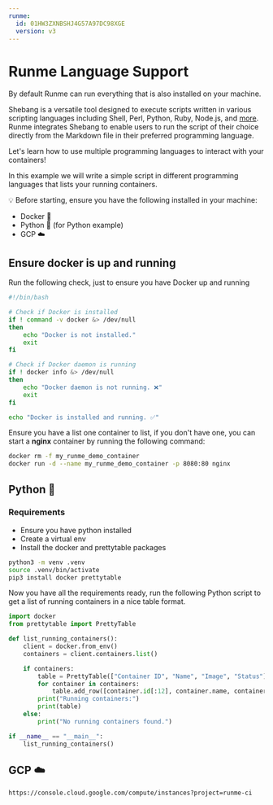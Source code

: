 ```yaml
---
runme:
  id: 01HW3ZXNBSHJ4G57A97DC98XGE
  version: v3
---
```


# Runme Language Support

By default Runme can run everything that is also installed on your machine.

Shebang is a versatile tool designed to execute scripts written in various scripting languages including Shell, Perl, Python, Ruby, Node.js, and [more](https://docs.runme.dev/configuration/shebang). Runme integrates Shebang to enable users to run the script of their choice directly from the Markdown file in their preferred programming language.

Let's learn how to use multiple programming languages to interact with your containers!

In this example we will write a simple script in different programming languages that lists your running containers.

💡 Before starting, ensure you have the following installed in your machine:

- Docker 🐳
- Python 🐍 (for Python example)
- GCP ☁️

## Ensure docker is up and running

Run the following check, just to ensure you have Docker up and running

```sh {"id":"01HW3ZXNBSHJ4G57A970721V16","terminalRows":"3"}
#!/bin/bash

# Check if Docker is installed
if ! command -v docker &> /dev/null
then
    echo "Docker is not installed."
    exit
fi

# Check if Docker daemon is running
if ! docker info &> /dev/null
then
    echo "Docker daemon is not running. ❌"
    exit
fi

echo "Docker is installed and running. ✅"

```

Ensure you have a list one container to list, if you don't have one, you can start a **nginx** container by running the following command:

```sh {"id":"01HW3ZXNBSHJ4G57A9725ZJ9SF"}
docker rm -f my_runme_demo_container
docker run -d --name my_runme_demo_container -p 8080:80 nginx
```

## Python 🐍

### Requirements

- Ensure you have python installed
- Create a virtual env
- Install the docker and prettytable packages

```sh {"id":"01HW3ZXNBSHJ4G57A975X1S4AT"}
python3 -m venv .venv
source .venv/bin/activate
pip3 install docker prettytable
```

Now you have all the requirements ready, run the following Python script to get a list of running containers in a nice table format.

```python {"id":"01HW3ZXNBSHJ4G57A977NS6P16"}
import docker
from prettytable import PrettyTable

def list_running_containers():
    client = docker.from_env()
    containers = client.containers.list()

    if containers:
        table = PrettyTable(["Container ID", "Name", "Image", "Status"])
        for container in containers:
            table.add_row([container.id[:12], container.name, container.attrs['Config']['Image'], container.status])
        print("Running containers:")
        print(table)
    else:
        print("No running containers found.")

if __name__ == "__main__":
    list_running_containers()
```

## GCP ☁️

```sh {"id":"01HW3ZXNBSHJ4G57A97AN0H6Y7"}
https://console.cloud.google.com/compute/instances?project=runme-ci
```
